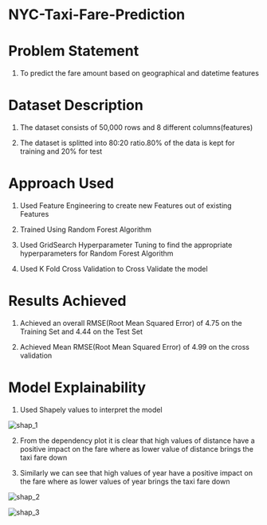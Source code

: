 # NYC-Taxi-Fare-Prediction

# Problem Statement

1. To predict the fare amount based on geographical and datetime features

# Dataset Description
1. The dataset consists of 50,000 rows and 8 different columns(features)

2. The dataset is splitted into 80:20 ratio.80% of the data is kept for training and 20% for test

# Approach Used

1. Used Feature Engineering to create new Features out of existing Features

2. Trained Using Random Forest Algorithm

3. Used GridSearch Hyperparameter Tuning to find the appropriate hyperparameters for Random Forest Algorithm

4. Used K Fold Cross Validation to Cross Validate the model

# Results Achieved

1. Achieved an overall RMSE(Root Mean Squared Error) of 4.75 on the Training Set and 4.44 on the Test Set

2. Achieved Mean RMSE(Root Mean Squared Error) of 4.99 on the cross validation

# Model Explainability

1. Used Shapely values to interpret the model

![shap_1](https://user-images.githubusercontent.com/37527532/107843024-9d612c00-6ded-11eb-8773-dccc072239e1.png)

2. From the dependency plot it is clear that high values of distance have a positive impact on the fare where as lower value of distance brings the taxi fare down

3. Similarly we can see that high values of year have a positive impact on the fare where as lower values of year brings the taxi fare down

![shap_2](https://user-images.githubusercontent.com/37527532/107843026-9e925900-6ded-11eb-836e-1174b015b45f.png)

![shap_3](https://user-images.githubusercontent.com/37527532/107843029-9fc38600-6ded-11eb-8e6c-cbe4c6bb1e61.png)


